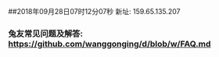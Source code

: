 ##2018年09月28日07时12分07秒 新址: 159.65.135.207
### 兔友常见问题及解答: https://github.com/wanggonging/d/blob/w/FAQ.md
